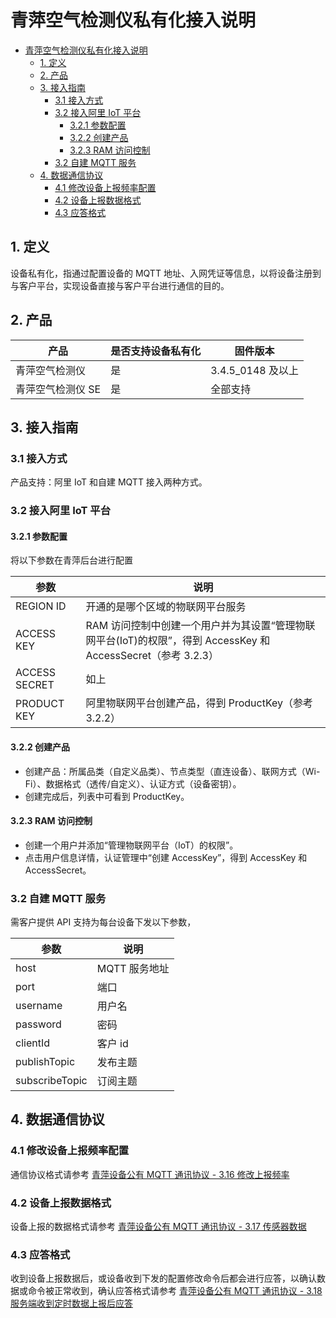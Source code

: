 # 青萍空气检测仪私有化接入说明

- [青萍空气检测仪私有化接入说明](#青萍空气检测仪私有化接入说明)
  - [1. 定义](#1-定义)
  - [2. 产品](#2-产品)
  - [3. 接入指南](#3-接入指南)
    - [3.1 接入方式](#31-接入方式)
    - [3.2 接入阿里 IoT 平台](#32-接入阿里-iot-平台)
      - [3.2.1 参数配置](#321-参数配置)
      - [3.2.2 创建产品](#322-创建产品)
      - [3.2.3 RAM 访问控制](#323-ram-访问控制)
    - [3.2 自建 MQTT 服务](#32-自建-mqtt-服务)
  - [4. 数据通信协议](#4-数据通信协议)
    - [4.1 修改设备上报频率配置](#41-修改设备上报频率配置)
    - [4.2 设备上报数据格式](#42-设备上报数据格式)
    - [4.3 应答格式](#43-应答格式)

## 1. 定义

设备私有化，指通过配置设备的 MQTT 地址、入网凭证等信息，以将设备注册到与客户平台，实现设备直接与客户平台进行通信的目的。

## 2. 产品

| 产品              | 是否支持设备私有化 | 固件版本          |
| ----------------- | ------------------ | ----------------- |
| 青萍空气检测仪    | 是                 | 3.4.5_0148 及以上 |
| 青萍空气检测仪 SE | 是                 | 全部支持          |

## 3. 接入指南

### 3.1 接入方式

产品支持：阿里 IoT 和自建 MQTT 接入两种方式。

### 3.2 接入阿里 IoT 平台

#### 3.2.1 参数配置

将以下参数在青萍后台进行配置

| 参数          | 说明                                                                                                          |
| ------------- | ------------------------------------------------------------------------------------------------------------- |
| REGION ID     | 开通的是哪个区域的物联网平台服务                                                                              |
| ACCESS KEY    | RAM 访问控制中创建一个用户并为其设置“管理物联网平台(IoT)的权限”，得到 AccessKey 和 AccessSecret（参考 3.2.3） |
| ACCESS SECRET | 如上                                                                                                          |
| PRODUCT KEY   | 阿里物联网平台创建产品，得到 ProductKey（参考 3.2.2）                                                         |

#### 3.2.2 创建产品

- 创建产品：所属品类（自定义品类）、节点类型（直连设备）、联网方式（Wi-Fi）、数据格式（透传/自定义）、认证方式（设备密钥）。
- 创建完成后，列表中可看到 ProductKey。

#### 3.2.3 RAM 访问控制

- 创建一个用户并添加“管理物联网平台（IoT）的权限”。
- 点击用户信息详情，认证管理中“创建 AccessKey”，得到 AccessKey 和 AccessSecret。

### 3.2 自建 MQTT 服务

需客户提供 API 支持为每台设备下发以下参数，

| 参数           | 说明          |
| -------------- | ------------- |
| host           | MQTT 服务地址 |
| port           | 端口          |
| username       | 用户名        |
| password       | 密码          |
| clientId       | 客户 id       |
| publishTopic   | 发布主题      |
| subscribeTopic | 订阅主题      |

## 4. 数据通信协议

### 4.1 修改设备上报频率配置

通信协议格式请参考 [青萍设备公有 MQTT 通讯协议 - 3.16 修改上报频率](/main/private/public_mqtt#316-修改上报频率)

### 4.2 设备上报数据格式

设备上报的数据格式请参考 [青萍设备公有 MQTT 通讯协议 - 3.17 传感器数据](/main/private/public_mqtt#317-传感器数据)

### 4.3 应答格式

收到设备上报数据后，或设备收到下发的配置修改命令后都会进行应答，以确认数据或命令被正常收到，确认应答格式请参考 [青萍设备公有 MQTT 通讯协议 - 3.18 服务端收到定时数据上报后应答](/main/private/public_mqtt#318-服务端收到定时数据上报后应答)

